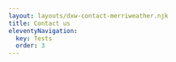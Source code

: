 ```yaml
---
layout: layouts/dxw-contact-merriweather.njk
title: Contact us
eleventyNavigation:
  key: Tests
  order: 3
---
```

